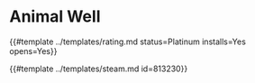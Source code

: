 # Animal Well
<!-- script:Aliases [] -->

{{#template ../templates/rating.md status=Platinum installs=Yes opens=Yes}}

{{#template ../templates/steam.md id=813230}}
